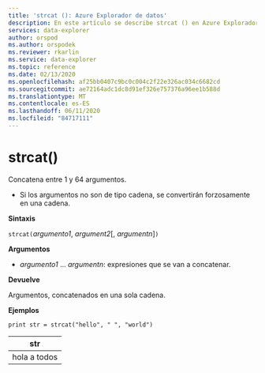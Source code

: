 ```yaml
---
title: 'strcat (): Azure Explorador de datos'
description: En este artículo se describe strcat () en Azure Explorador de datos.
services: data-explorer
author: orspod
ms.author: orspodek
ms.reviewer: rkarlin
ms.service: data-explorer
ms.topic: reference
ms.date: 02/13/2020
ms.openlocfilehash: af25bb0407c9bc0c004c2f22e326ac034c6682cd
ms.sourcegitcommit: ae72164adc1dc8d91ef326e757376a96ee1b588d
ms.translationtype: MT
ms.contentlocale: es-ES
ms.lasthandoff: 06/11/2020
ms.locfileid: "84717111"
---
```

# <a name="strcat"></a>strcat()

Concatena entre 1 y 64 argumentos.

* Si los argumentos no son de tipo cadena, se convertirán forzosamente en una cadena.

**Sintaxis**

`strcat(`*argumento1*, *argument2*[, *argumentn*]`)`

**Argumentos**

* *argumento1* ... *argumentn*: expresiones que se van a concatenar.

**Devuelve**

Argumentos, concatenados en una sola cadena.

**Ejemplos**
  
   ```kusto
print str = strcat("hello", " ", "world")
```

|str|
|---|
|hola a todos|
